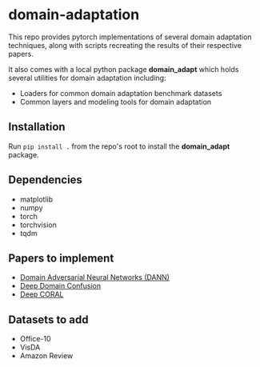 # domain-adaptation

This repo provides pytorch implementations of several domain adaptation techniques,
along with scripts recreating the results of their respective papers.

It also comes with a local python package **domain_adapt** which holds several utilities
for domain adaptation including: 
- Loaders for common domain adaptation benchmark datasets
- Common layers and modeling tools for domain adaptation

## Installation
Run `pip install .` from the repo's root to install the **domain_adapt** package.

## Dependencies
- matplotlib
- numpy
- torch
- torchvision
- tqdm

## Papers to implement
- [Domain Adversarial Neural Networks (DANN)](https://arxiv.org/pdf/1505.07818.pdf)
- [Deep Domain Confusion](https://arxiv.org/pdf/1412.3474.pdf)
- [Deep CORAL](https://arxiv.org/abs/1607.01719)

## Datasets to add
- Office-10
- VisDA
- Amazon Review